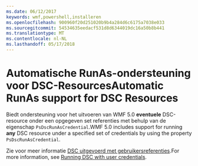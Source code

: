 ```yaml
---
ms.date: 06/12/2017
keywords: wmf,powershell,installeren
ms.openlocfilehash: 900960f20d251020b9b4a284d6c6175a7038e033
ms.sourcegitcommit: 54534635eedacf531d8d6344019dc16a50b8b441
ms.translationtype: MT
ms.contentlocale: nl-NL
ms.lasthandoff: 05/17/2018
---
```

# <a name="automatic-runas-support-for-dsc-resources"></a><span data-ttu-id="f10a6-102">Automatische RunAs-ondersteuning voor DSC-Resources</span><span class="sxs-lookup"><span data-stu-id="f10a6-102">Automatic RunAs support for DSC Resources</span></span>

<span data-ttu-id="f10a6-103">Biedt ondersteuning voor het uitvoeren van WMF 5.0 **eventuele** DSC-resource onder een opgegeven set referenties met behulp van de eigenschap `PsDscRunAsCredential`.</span><span class="sxs-lookup"><span data-stu-id="f10a6-103">WMF 5.0 includes support for running **any** DSC resource under a specified set of credentials by using the property `PsDscRunAsCredential`.</span></span>

<span data-ttu-id="f10a6-104">Zie voor meer informatie [DSC uitgevoerd met gebruikersreferenties](https://msdn.microsoft.com/powershell/dsc/runasuser).</span><span class="sxs-lookup"><span data-stu-id="f10a6-104">For more information, see [Running DSC with user credentials](https://msdn.microsoft.com/powershell/dsc/runasuser).</span></span>
